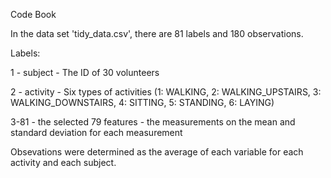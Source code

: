 Code Book

In the data set 'tidy_data.csv', there are 81 labels and 180 observations.

Labels:

1 - subject - The ID of 30 volunteers

2 - activity - Six types of activities (1: WALKING, 2: WALKING_UPSTAIRS, 3: WALKING_DOWNSTAIRS, 4: SITTING, 5: STANDING, 6: LAYING)

3-81 - the selected 79 features - the measurements on the mean and standard deviation for each measurement


Obsevations were determined as the average of each variable for each activity and each subject.

